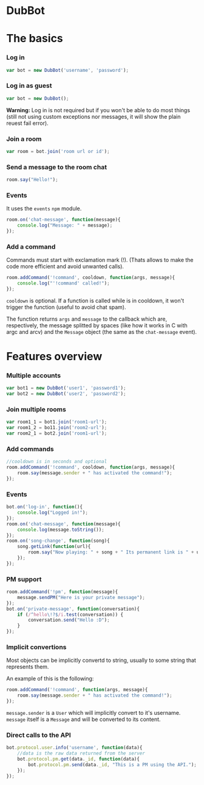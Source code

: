 # DubBot

# The basics
### Log in
```js
var bot = new DubBot('username', 'password');
```

### Log in as guest
```js
var bot = new DubBot();
```
**Warning:** Log in is not required but if you won't be able to do most things (still not using custom exceptions nor messages, it will show the plain reuest fail error).

### Join a room
```js
var room = bot.join('room url or id');
```

### Send a message to the room chat
```js
room.say("Hello!");
```

### Events
It uses the `events` `npm` module.
```js
room.on('chat-message', function(message){
	console.log("Message: " + message);
});
```

### Add a command
Commands must start with exclamation mark (!). (Thats allows to make the code more efficient and avoid unwanted calls).
```js
room.addCommand('!command', cooldown, function(args, message){
	console.log("'!command' called!");
});
```
`cooldown` is optional. If a function is called while is in cooldown, it won't trigger the function (useful to avoid chat spam).

The function returns `args` and `message` to the callback which are, respectively, the message splitted by spaces (like how it works in C with argc and arcv) and the `Message` object (the same as the `chat-message` event).


# Features overview
### Multiple accounts
```js
var bot1 = new DubBot('user1', 'password1');
var bot2 = new DubBot('user2', 'password2');
```

### Join multiple rooms
```js
var room1_1 = bot1.join('room1-url');
var room1_2 = bo11.join('room2-url');
var room2_1 = bot2.join('room1-url');
```

### Add commands
```js
//cooldown is in seconds and optional
room.addCommand('!command', cooldown, function(args, message){
	room.say(message.sender + " has activated the command!");
});
```

### Events
```js
bot.on('log-in', function(){
	console.log("Logged in!");
});
room.on('chat-message', function(message){
	console.log(message.toString());
});
room.on('song-change', function(song){
	song.getLink(function(url){
		room.say("Now playing: " + song + " Its permanent link is " + url);
	});
});
```

### PM support
```js
room.addCommand('!pm', function(message){
	message.sendPM("Here is your private message");
});
bot.on('private-message', function(conversation){
	if (/^hello\!?$/i.test(conversation)) {
		conversation.send("Hello :D");
	}
});
```

### Implicit convertions
Most objects can be implicitly convertd to string, usually to some string that represents them.

An example of this is the following:
```js
room.addCommand('!command', function(args, message){
	room.say(message.sender + " has activated the command!");
});
```
`message.sender` is a `User` which will implicitly convert to it's username. `message` itself is a `Message` and will be converted to its content.


### Direct calls to the API
```js
bot.protocol.user.info('username', function(data){
	//data is the raw data returned from the server
	bot.protocol.pm.get(data._id, function(data){
		bot.protocol.pm.send(data._id, "This is a PM using the API.");
	});
});
```
